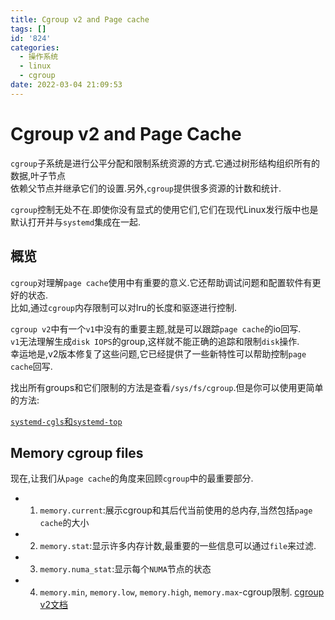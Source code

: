 ```yaml
---
title: Cgroup v2 and Page cache
tags: []
id: '824'
categories:
  - 操作系统
  - linux
  - cgroup
date: 2022-03-04 21:09:53
---
```


# Cgroup v2 and Page Cache

`cgroup`子系统是进行公平分配和限制系统资源的方式.它通过树形结构组织所有的数据,叶子节点  
依赖父节点并继承它们的设置.另外,`cgroup`提供很多资源的计数和统计.

`cgroup`控制无处不在.即使你没有显式的使用它们,它们在现代Linux发行版中也是默认打开并与`systemd`集成在一起.

## 概览

`cgroup`对理解`page cache`使用中有重要的意义.它还帮助调试问题和配置软件有更好的状态.  
比如,通过`cgroup`内存限制可以对lru的长度和驱逐进行控制.

`cgroup v2`中有一个`v1`中没有的重要主题,就是可以跟踪`page cache`的io回写.  
`v1`无法理解生成`disk IOPS`的group,这样就不能正确的追踪和限制`disk`操作.  
幸运地是,v2版本修复了这些问题,它已经提供了一些新特性可以帮助控制`page cache`回写.

找出所有groups和它们限制的方法是查看`/sys/fs/cgroup`.但是你可以使用更简单的方法:

[`systemd-cgls`和`systemd-top`](https://github.com/facebookincubator/below)


## Memory cgroup files

现在,让我们从`page cache`的角度来回顾`cgroup`中的最重要部分.

+ 1. `memory.current`:展示cgroup和其后代当前使用的总内存,当然包括`page cache`的大小

+ 2. `memory.stat`:显示许多内存计数,最重要的一些信息可以通过`file`来过滤.

+ 3. `memory.numa_stat`:显示每个`NUMA`节点的状态

+ 4. `memory.min`, `memory.low`, `memory.high`, `memory.max`-cgroup限制.  [cgroup v2文档](https://www.kernel.org/doc/html/latest/admin-guide/cgroup-v2.html#usage-guidelines)
